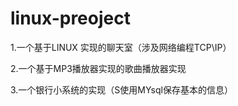 # linux-preoject


1.一个基于LINUX 实现的聊天室（涉及网络编程TCP\IP）


2.一个基于MP3播放器实现的歌曲播放器实现

3.一个银行小系统的实现（S使用MYsql保存基本的信息）

